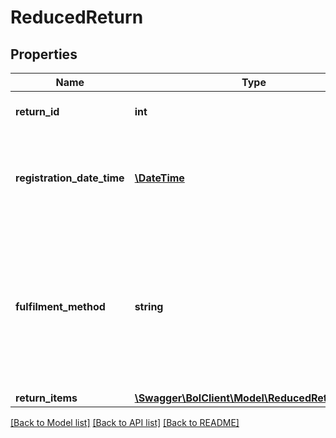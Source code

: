 # ReducedReturn

## Properties
Name | Type | Description | Notes
------------ | ------------- | ------------- | -------------
**return_id** | **int** | Unique identifier for a return. | [optional] 
**registration_date_time** | [**\DateTime**](\DateTime.md) | The date and time in ISO 8601 format when this return was registered. | [optional] 
**fulfilment_method** | **string** | Specifies whether this shipment has been fulfilled by the retailer (FBR) or fulfilled by bol.com (FBB). Defaults to FBR. | [optional] 
**return_items** | [**\Swagger\BolClient\Model\ReducedReturnItem[]**](ReducedReturnItem.md) |  | 

[[Back to Model list]](../README.md#documentation-for-models) [[Back to API list]](../README.md#documentation-for-api-endpoints) [[Back to README]](../README.md)


